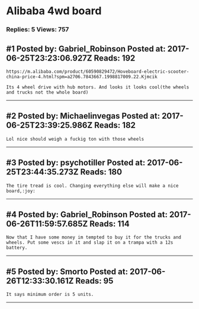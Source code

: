 # Alibaba 4wd board

### Replies: 5 Views: 757

## \#1 Posted by: Gabriel_Robinson Posted at: 2017-06-25T23:23:06.927Z Reads: 192

```
https://m.alibaba.com/product/60590829472/Hoveboard-electric-scooter-china-price-4.html?spm=a2706.7843667.1998817009.22.Kjmcik

Its 4 wheel drive with hub motors. And looks it looks cool(the wheels and trucks not the whole board)
```

---
## \#2 Posted by: Michaelinvegas Posted at: 2017-06-25T23:39:25.986Z Reads: 182

```
Lol nice should weigh a fuckig ton with those wheels
```

---
## \#3 Posted by: psychotiller Posted at: 2017-06-25T23:44:35.273Z Reads: 180

```
The tire tread is cool. Changing everything else will make a nice board,:joy:
```

---
## \#4 Posted by: Gabriel_Robinson Posted at: 2017-06-26T11:59:57.685Z Reads: 114

```
Now that I have some money im tempted to buy it for the trucks and wheels. Put some vescs in it and slap it on a trampa with a 12s battery.
```

---
## \#5 Posted by: Smorto Posted at: 2017-06-26T12:33:30.161Z Reads: 95

```
It says minimum order is 5 units.
```

---
